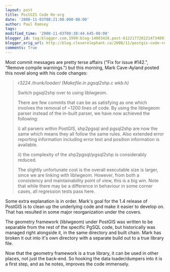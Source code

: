 ```yaml
---
layout: post
title: PostGIS Code Re-org
date: '2008-11-03T08:21:00.000-08:00'
author: Paul Ramsey
tags: 
modified_time: '2008-11-03T08:38:44.645-08:00'
blogger_id: tag:blogger.com,1999:blog-14903426.post-6122177202214734891
blogger_orig_url: http://blog.cleverelephant.ca/2008/11/postgis-code-re-org.html
comments: True
---
```


Most commit messages are pretty terse affairs ("Fix for issue #142.", "Remove compile warnings.") but this morning, Mark Cave-Ayland posted this novel along with his code changes:

> *r3224 /trunk/loader/ (Makefile.in pgsql2shp.c wkb.h)*
> 
> Switch pgsql2shp over to using liblwgeom.
> 
> There are few commits that can be as satisfying as one which involves the removal of ~1200 lines of code. By using the liblwgeom parser instead of the in-built parser, we have now achieved the following:
> 
> i) all parsers within PostGIS, shp2pgsql and pgsql2shp are now the same which means they all follow the same rules. Also extended error reporting information including error text and position information is available.
> 
> ii) the complexity of the shp2pgsql/pgsql2shp is considerably reduced.
> 
> The slightly unfortunate cost is the overall executable size is larger, since we are linking with liblwgeom. However, from both a consistency and maintainability point of view, this is a big win. Note that while there may be a difference in behaviour in some corner cases, all regression tests pass here. 

Some extra explanation is in order. Mark's goal for the 1.4 release of PostGIS is to clean up the underlying code and make it easier to develop on. That has resulted in some major reorganization under the covers. 

The geometry framework (liblwgeom) under PostGIS was written to be separable from the rest of the specific PgSQL code, but historically was managed right alongside it, in the same directory and built chain.  Mark has broken it out into it's own directory with a separate build out to a true library file. 

Now that the geometry framework is a true library, it can be used in other places, not just the back-end.  So hooking the data loader/dumpers into it is a first step, and as he notes, improves the code immensely.

